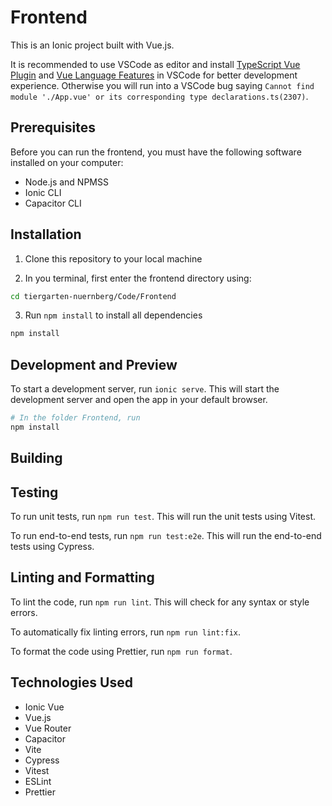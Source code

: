 # Frontend

This is an Ionic project built with Vue.js.

It is recommended to use VSCode as editor and install [TypeScript Vue Plugin](https://marketplace.visualstudio.com/items?itemName=vue.vscode-typescript-vue-plugin) and [Vue Language Features](https://marketplace.visualstudio.com/items?itemName=vue.volar) in VSCode for better development experience. Otherwise you will run into a VSCode bug saying `Cannot find module './App.vue' or its corresponding type declarations.ts(2307)`.

## Prerequisites

Before you can run the frontend, you must have the following software installed on your computer:

- Node.js and NPMSS
- Ionic CLI
- Capacitor CLI

## Installation

1. Clone this repository to your local machine

2.  In you terminal, first enter the frontend directory using:

```bash
cd tiergarten-nuernberg/Code/Frontend
```

3. Run `npm install` to install all dependencies

```bash
npm install
```

## Development and Preview

To start a development server, run `ionic serve`. This will start the development server and open the app in your default browser.

```bash
# In the folder Frontend, run
npm install
```

## Building

## Testing

To run unit tests, run `npm run test`. This will run the unit tests using Vitest.

To run end-to-end tests, run `npm run test:e2e`. This will run the end-to-end tests using Cypress.

## Linting and Formatting

To lint the code, run `npm run lint`. This will check for any syntax or style errors.

To automatically fix linting errors, run `npm run lint:fix`.

To format the code using Prettier, run `npm run format`.

## Technologies Used

- Ionic Vue
- Vue.js
- Vue Router
- Capacitor
- Vite
- Cypress
- Vitest
- ESLint
- Prettier

